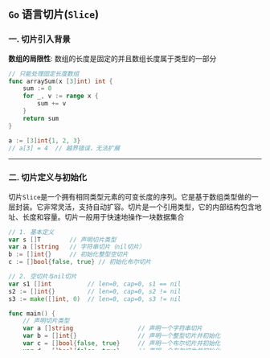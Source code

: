 ## `Go` 语言切片(`Slice`)

### 一. 切片引入背景

**数组的局限性**: 数组的长度是固定的并且数组长度属于类型的一部分

```go
// 只能处理固定长度数组
func arraySum(x [3]int) int {
    sum := 0
    for _, v := range x {
        sum += v
    }
    return sum
}

a := [3]int{1, 2, 3}
// a[3] = 4  // 越界错误，无法扩展
```

---
### 二. 切片定义与初始化
切片`Slice`是一个拥有相同类型元素的可变长度的序列。它是基于数组类型做的一层封装。它非常灵活，支持自动扩容。切片是一个引用类型，它的内部结构包含地址、长度和容量。切片一般用于快速地操作一块数据集合

```go
// 1. 基本定义
var s []T        // 声明切片类型
var a []string   // 字符串切片（nil切片）
b := []int{}     // 初始化整型空切片
c := []bool{false, true} // 初始化布尔切片

// 2. 空切片与nil切片
var s1 []int          // len=0, cap=0, s1 == nil
s2 := []int{}         // len=0, cap=0, s2 != nil
s3 := make([]int, 0)  // len=0, cap=0, s3 != nil

func main() {
	// 声明切片类型
	var a []string                  // 声明一个字符串切片
	var b = []int{}                 // 声明一个整型切片并初始化
	var c = []bool{false, true}     // 声明一个布尔切片并初始化
	var d = []bool{false, true}     // 声明一个布尔切片并初始化
	fmt.Println(c == d)             // 切片是引用类型，不支持直接比较，只能和nil比较
}
```
- 动态长度: 长度可自动扩展，支持动态增减元素
- 引用类型: 赋值时共享底层数组，修改会影响所有关联切片
- 三元结构: 包含指针(指向数组)、长度(`len`)和容量(`cap`)
- 自动扩容: 通过`append`操作触发扩容，按特定策略分配新内存

---

### 三. 切片操作详解
```go
// 简单表达式
arr := [5]int{1,2,3,4,5}
s1 := arr[1:3]     // [2 3], len=2, cap=4
s2 := arr[2:]      // [3 4 5], len=3, cap=3

// 完整表达式
a[low:high:max]: max 限制新切片的容量为 max-low, 适用于动态控制容量
t := arr[1:3:5]    // [2 3], len=2, cap=4 (max-low=5-1=4)

// 动态创建
s := make([]int, 2, 10)   // len=2, cap=10
fmt.Println(s)            // [0 0]

// 遍历操作
for i := 0; i < len(s); i++ {
    fmt.Println(s[i])
}

for index, value := range s {
    fmt.Printf("%d:%v\n", index, value)
}
```
- 声明与初始化: 未初始化的切片为 `nil`，初始化的空切片非 `nil`
- 长度与容量: 容量决定了切片的扩展潜力
- 底层共享: 切片赋值或切割后共享底层数组，修改相互影响
- 使用 `len()` 判空，避免直接比较切片
- 动态创建用 `make()`，可指定长度和容量
- 对于数组，指向数组的指针，或切片(注意不能是字符串)支持完整切片表达式
---

### 四. 切片的追加，赋值和删除
`append()` 是 `Go` 语言中用于向切片动态添加元素的内置函数。它可以一次添加一个元素、多个元素，甚至另一个切片的所有元素
- `...`: 用于将切片展开为多个元素。
- `零值切片`: 通过 var 声明的零值切片可以直接使用 `append()`，无需初始化
```go
func main() {
    var s []int
    s = append(s, 1)        // 添加单个元素：[1]
    s = append(s, 2, 3, 4)  // 添加多个元素：[1, 2, 3, 4]
    s2 := []int{5, 6, 7}
    s = append(s, s2...)    // 添加另一个切片：[1, 2, 3, 4, 5, 6, 7]
}
```

使用 `copy()` 函数复制切片
- 由于切片是引用类型，直接赋值会共享底层数组。`copy()` 函数可以创建一个独立的切片副本
```go
func main() {
    a := []int{1, 2, 3, 4, 5}
    c := make([]int, 5, 5)
    copy(c, a) // 将 a 复制到 c
    c[0] = 1000
    fmt.Println(a) // [1, 2, 3, 4, 5]
    fmt.Println(c) // [1000, 2, 3, 4, 5]
}
```

从切片中删除元素
- `Go` 语言没有提供直接删除切片元素的方法，但可以通过 `append()` 实现
```go
func main() {
    a := []int{30, 31, 32, 33, 34, 35, 36, 37}
    // 删除索引为 2 的元素
    a = append(a[:2], a[3:]...)
    fmt.Println(a) // [30, 31, 33, 34, 35, 36, 37]
}
// append(a[:index], a[index+1:]...): 将索引 index 前后的部分重新拼接
```
